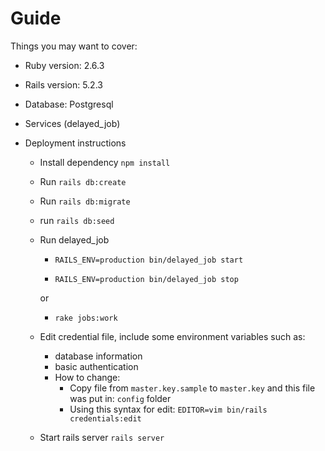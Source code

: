 # Guide

Things you may want to cover:

* Ruby version: 2.6.3

* Rails version: 5.2.3

* Database: Postgresql

* Services (delayed_job)

* Deployment instructions
  + Install dependency `npm install`
  + Run `rails db:create`
  + Run `rails db:migrate`
  + run `rails db:seed`
  + Run delayed_job
    + `RAILS_ENV=production bin/delayed_job start`

    + `RAILS_ENV=production bin/delayed_job stop`

    or

    + `rake jobs:work`

  + Edit credential file, include some environment variables such as:
    + database information
    + basic authentication
    + How to change:
      + Copy file from `master.key.sample` to `master.key` and this file was put in: `config` folder
      + Using this syntax for edit: `EDITOR=vim bin/rails credentials:edit`
  + Start rails server `rails server`
